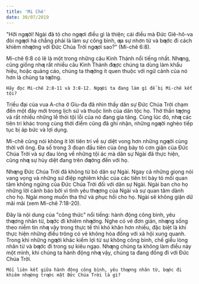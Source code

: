```yaml
---
title: 'Mi Chê'
date: 30/07/2019
---
```


"Hỡi ngƣời! Ngài đã tỏ cho ngƣơi điều gì là thiện; cái điều mà Đức Giê-hô-va đòi ngƣơi há chẳng phải là làm sự công bình, ƣa sự nhơn từ và bƣớc đi cách khiêm nhƣờng với Đức Chúa Trời ngƣơi sao?" (Mi-chê 6:8).

Mi-chê 6:8 có lẽ là một trong những câu Kinh Thánh nổi tiếng nhất. Nhƣng, cũng giống nhƣ rất nhiều câu Kinh Thánh đƣợc chúng ta dùng làm khẩu hiệu, hoặc quảng cáo, chúng ta thƣờng ít quen thuộc với ngữ cảnh của nó hơn là chúng ta tƣởng.

`Hãy đọc Mi-chê 2:8-11 và 3:8-12. Ngƣời ta đang làm gì để bị Mi-chê kết tội?`

Triều đại của vua A-cha ở Giu-đa đã nhìn thấy dân sự Đức Chúa Trời chạm đến một đáy mới trong lịch sử và thuộc linh của dân tộc họ. Thờ thần tƣợng và rất nhiều những lề thói tội lỗi của nó đang gia tăng. Cùng lúc đó, nhƣ các tiên tri khác trong cùng thời điểm cũng đã ghi nhận, những ngƣời nghèo tiếp tục bị áp bức và lợi dụng.

Mi-chê cũng nói không ít lời tiên tri về sự diệt vong hơn những ngƣời cùng thời với ông. Đa số trong 3 đoạn đầu tiên của ông bày tỏ cơn giận của Đức Chúa Trời và sự đau lòng về những tội ác mà dân sự Ngài đã thực hiện, cũng nhƣ sự hủy diệt đang trên đƣờng đến với họ.

Nhƣng Đức Chúa Trời đã không từ bỏ dân sự Ngài. Ngay cả những giọng nói vang vọng và những sứ điệp nghiêm khắc của các tiên tri bày tỏ mối quan tâm không ngừng của Đức Chúa Trời đối với dân sự Ngài. Ngài ban cho họ những lời cảnh báo bởi vì tình yêu thƣơng của Ngài và sự quan tâm dành cho họ. Ngài mong muốn tha thứ và phục hồi cho họ. Ngài sẽ không giận dữ mãi mãi (xem Mi-chê 7:18-20).

Đây là nội dung của "công thức" nổi tiếng: hành động công bình, yêu thƣơng nhân từ, bƣớc đi khiêm nhƣờng. Nghe có vẻ đơn giản, nhƣng sống theo niềm tin nhƣ vậy trong thực tế thì khó khăn hơn nhiều, đặc biệt là khi thực hiện những điều trông có vẻ không hòa đồng với xã hội xung quanh. Trong khi những ngƣời khác kiếm lợi từ sự không công bình, chế giễu lòng nhân từ và bƣớc đi trong sự kiêu ngạo. Nhƣng chúng ta không làm điều này một mình, khi chúng ta hành động nhƣ vậy, chúng ta đang đồng đi với Đức Chúa Trời.

`Mối liên kết giữa hành động công bình, yêu thƣơng nhân từ, bƣớc đi khiêm nhƣờng trƣớc mặt Đức Chúa Trời là gì?`